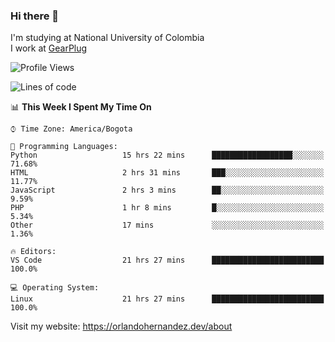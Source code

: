 ### Hi there 👋


<!--**AR4Z/AR4Z** is a ✨ _special_ ✨ repository because its `README.md` (this file) appears on your GitHub profile.

Here are some ideas to get you started:-->
I'm studying at National University of Colombia
<br>
I work at <a href="https://gearplug.io/en/">GearPlug</a>
<br>

<!--START_SECTION:waka-->
![Profile Views](http://img.shields.io/badge/Profile%20Views-4-blue)

![Lines of code](https://img.shields.io/badge/From%20Hello%20World%20I%27ve%20Written-18.8%20million%20lines%20of%20code-blue)

📊 **This Week I Spent My Time On** 

```text
⌚︎ Time Zone: America/Bogota

💬 Programming Languages: 
Python                   15 hrs 22 mins      ██████████████████░░░░░░░   71.68% 
HTML                     2 hrs 31 mins       ███░░░░░░░░░░░░░░░░░░░░░░   11.77% 
JavaScript               2 hrs 3 mins        ██░░░░░░░░░░░░░░░░░░░░░░░   9.59% 
PHP                      1 hr 8 mins         █░░░░░░░░░░░░░░░░░░░░░░░░   5.34% 
Other                    17 mins             ░░░░░░░░░░░░░░░░░░░░░░░░░   1.36%

🔥 Editors: 
VS Code                  21 hrs 27 mins      █████████████████████████   100.0%

💻 Operating System: 
Linux                    21 hrs 27 mins      █████████████████████████   100.0%

```


<!--END_SECTION:waka-->


Visit my website: https://orlandohernandez.dev/about

